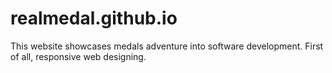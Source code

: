 # realmedal.github.io
This website showcases medals adventure into software development. First of all, responsive web designing.
